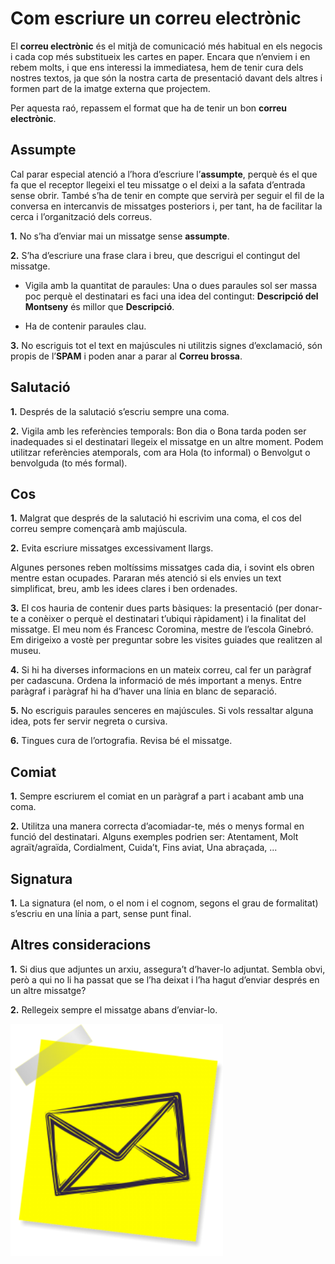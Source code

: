 # Com escriure un **correu electrònic**

El **correu electrònic** és el mitjà de comunicació més habitual en els negocis i cada cop més substitueix les cartes en paper.
Encara que n’enviem i en rebem molts, i que ens interessi la immediatesa, hem de tenir cura dels nostres textos, ja que són la nostra carta de presentació davant dels altres i formen part de la imatge externa que projectem.

Per aquesta raó, repassem el format que ha de tenir un bon **correu electrònic**.

## Assumpte

Cal parar especial atenció a l’hora d’escriure l’**assumpte**, perquè és el que fa que el receptor llegeixi el teu missatge o el deixi a la safata d’entrada sense obrir.
També s’ha de tenir en compte que servirà per seguir el fil de la conversa en intercanvis de missatges posteriors i, per tant, ha de facilitar la cerca i l’organització dels correus.

**1.** No s’ha d’enviar mai un missatge sense **assumpte**.

**2.** S’ha d’escriure una frase clara i breu, que descrigui el contingut del missatge.

 * Vigila amb la quantitat de paraules: Una o dues paraules sol ser massa poc perquè el destinatari es faci una idea del contingut: **Descripció del Montseny** és millor que **Descripció**.

 * Ha de contenir paraules clau.

**3.** No escriguis tot el text en majúscules ni utilitzis signes d’exclamació, són propis de l’**SPAM** i poden anar a parar al **Correu brossa**.

## Salutació

**1.** Després de la salutació s’escriu sempre una coma.

**2.** Vigila amb les referències temporals: Bon dia o Bona tarda poden ser inadequades si el destinatari llegeix el missatge en un altre moment. Podem utilitzar referències atemporals, com ara Hola (to informal) o Benvolgut o benvolguda (to més formal).

## Cos

**1.** Malgrat que després de la salutació hi escrivim una coma, el cos del correu sempre començarà amb majúscula.

**2.** Evita escriure missatges excessivament llargs.

Algunes persones reben moltíssims missatges cada dia, i sovint els obren mentre estan ocupades. Pararan més atenció si els envies un text simplificat, breu, amb les idees clares i ben ordenades.

**3.** El cos hauria de contenir dues parts bàsiques: la presentació (per donar-te a conèixer o perquè el destinatari t’ubiqui ràpidament) i la finalitat del missatge.
El meu nom és Francesc Coromina, mestre de l’escola Ginebró. Em dirigeixo a vostè per preguntar sobre les visites guiades que realitzen al museu.

**4.** Si hi ha diverses informacions en un mateix correu, cal fer un paràgraf per cadascuna. Ordena la informació de més important a menys. Entre paràgraf i paràgraf hi ha d’haver una línia en blanc de separació.

**5.** No escriguis paraules senceres en majúscules. Si vols ressaltar alguna idea, pots fer servir negreta o cursiva.

**6.** Tingues cura de l’ortografia. Revisa bé el missatge.

## Comiat

**1.** Sempre escriurem el comiat en un paràgraf a part i acabant amb una coma.

**2.** Utilitza una manera correcta d’acomiadar-te, més o menys formal en funció del destinatari. Alguns exemples podrien ser:
 Atentament, Molt agraït/agraïda, Cordialment, Cuida’t, Fins aviat, Una abraçada, ...

## Signatura

**1.** La signatura (el nom, o el nom i el cognom, segons el grau de formalitat) s’escriu en una línia a part, sense punt final.

## Altres consideracions

**1.** Si dius que adjuntes un arxiu, assegura’t d’haver-lo adjuntat. Sembla obvi, però a qui no li ha passat que se l’ha deixat i l’ha hagut d’enviar després en un altre missatge?

**2.** Rellegeix sempre el missatge abans d’enviar-lo.

![Alt text](image.png)